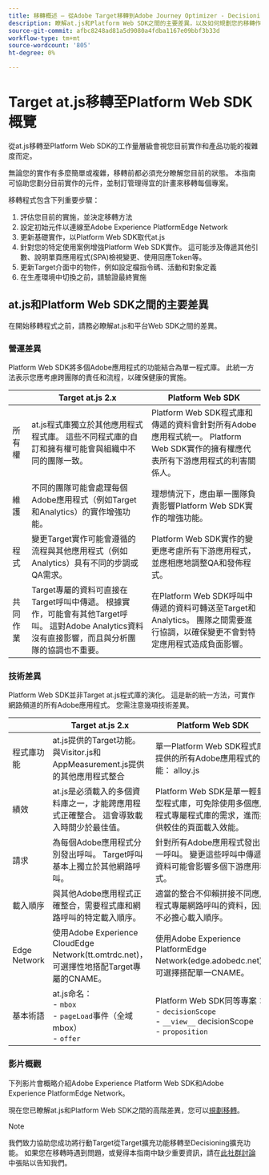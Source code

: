 ```yaml
---
title: 移轉概述 — 從Adobe Target移轉到Adobe Journey Optimizer - Decisioning Mobile擴充功能
description: 瞭解at.js和Platform Web SDK之間的主要差異，以及如何規劃您的移轉作業。
source-git-commit: afbc8248ad81a5d9080a4fdba1167e09bbf3b33d
workflow-type: tm+mt
source-wordcount: '805'
ht-degree: 0%

---
```


# Target at.js移轉至Platform Web SDK概覽

從at.js移轉至Platform Web SDK的工作量層級會視您目前實作和產品功能的複雜度而定。

無論您的實作有多麼簡單或複雜，移轉前都必須充分瞭解您目前的狀態。 本指南可協助您劃分目前實作的元件，並制訂管理得宜的計畫來移轉每個專案。

移轉程式包含下列重要步驟：

1. 評估您目前的實施，並決定移轉方法
1. 設定初始元件以連線至Adobe Experience PlatformEdge Network
1. 更新基礎實作，以Platform Web SDK取代at.js
1. 針對您的特定使用案例增強Platform Web SDK實作。 這可能涉及傳遞其他引數、說明單頁應用程式(SPA)檢視變更、使用回應Token等。
1. 更新Target介面中的物件，例如設定檔指令碼、活動和對象定義
1. 在生產環境中切換之前，請驗證最終實施

## at.js和Platform Web SDK之間的主要差異

在開始移轉程式之前，請務必瞭解at.js和平台Web SDK之間的差異。

### 營運差異

Platform Web SDK將多個Adobe應用程式的功能結合為單一程式庫。 此統一方法表示您應考慮跨團隊的責任和流程，以確保健康的實施。

| | Target at.js 2.x | Platform Web SDK |
|---|---|---|
| 所有權 | at.js程式庫獨立於其他應用程式程式庫。 這些不同程式庫的自訂和擁有權可能會與組織中不同的團隊一致。 | Platform Web SDK程式庫和傳遞的資料會針對所有Adobe應用程式統一。 Platform Web SDK實作的擁有權應代表所有下游應用程式的利害關係人。 |
| 維護 | 不同的團隊可能會處理每個Adobe應用程式（例如Target和Analytics）的實作增強功能。 | 理想情況下，應由單一團隊負責影響Platform Web SDK實作的增強功能。 |
| 程式 | 變更Target實作可能會遵循的流程與其他應用程式（例如Analytics）具有不同的步調或QA需求。 | Platform Web SDK實作的變更應考慮所有下游應用程式，並應相應地調整QA和發佈程式。 |
| 共同作業 | Target專屬的資料可直接在Target呼叫中傳遞。 根據實作，可能會有其他Target呼叫。 這對Adobe Analytics資料沒有直接影響，而且與分析團隊的協調也不重要。 | 在Platform Web SDK呼叫中傳遞的資料可轉送至Target和Analytics。 團隊之間需要進行協調，以確保變更不會對特定應用程式造成負面影響。 |

### 技術差異

Platform Web SDK並非Target at.js程式庫的演化。 這是新的統一方法，可實作網路頻道的所有Adobe應用程式。 您需注意幾項技術差異。

| | Target at.js 2.x | Platform Web SDK |
|---|---|---|
| 程式庫功能 | at.js提供的Target功能。 與Visitor.js和AppMeasurement.js提供的其他應用程式整合 | 單一Platform Web SDK程式庫提供的所有Adobe應用程式的功能： alloy.js |
| 績效 | at.js是必須載入的多個資料庫之一，才能跨應用程式正確整合。 這會導致載入時間少於最佳值。 | Platform Web SDK是單一輕量型程式庫，可免除使用多個應用程式專屬程式庫的需求，進而提供較佳的頁面載入效能。 |
| 請求 | 為每個Adobe應用程式分別發出呼叫。 Target呼叫基本上獨立於其他網路呼叫。 | 針對所有Adobe應用程式發出單一呼叫。 變更這些呼叫中傳遞的資料可能會影響多個下游應用程式。 |
| 載入順序 | 與其他Adobe應用程式正確整合，需要程式庫和網路呼叫的特定載入順序。 | 適當的整合不仰賴拼接不同應用程式專屬網路呼叫的資料，因此不必擔心載入順序。 |
| Edge Network | 使用Adobe Experience CloudEdge Network(tt.omtrdc.net)，可選擇性地搭配Target專屬的CNAME。 | 使用Adobe Experience PlatformEdge Network(edge.adobedc.net)，可選擇搭配單一CNAME。 |
| 基本術語 | at.js命名： <br> - `mbox` <br> - `pageLoad`事件（全域mbox） <br> - `offer` | Platform Web SDK同等專案： <br> - `decisionScope` <br> - `__view__` decisionScope <br> - `proposition` |

### 影片概觀

下列影片會概略介紹Adobe Experience Platform Web SDK和Adobe Experience PlatformEdge Network。


現在您已瞭解at.js和Platform Web SDK之間的高階差異，您可以[規劃移轉](plan-migration.md)。

>[!NOTE]
>
>我們致力協助您成功將行動Target從Target擴充功能移轉至Decisioning擴充功能。 如果您在移轉時遇到問題，或覺得本指南中缺少重要資訊，請在[此社群討論](https://experienceleaguecommunities.adobe.com/t5/adobe-experience-platform-data/tutorial-discussion-migrate-target-from-at-js-to-web-sdk/m-p/575587#M463)中張貼以告知我們。
